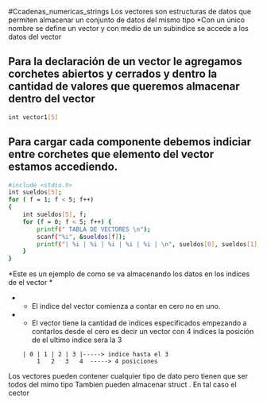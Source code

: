#Ccadenas_numericas_strings
Los vectores son estructuras de datos que permiten almacenar un conjunto de datos del mismo tipo
*Con un único nombre se define un vector y con medio de un subindice se accede a los datos del vector

## Para la declaración de un vector le agregamos corchetes abiertos y cerrados y dentro la cantidad de valores que queremos almacenar dentro del vector

```bash
int vector1[5]
```

## Para cargar cada componente debemos indiciar entre corchetes que elemento del vector estamos accediendo.

```bash
#include <stdio.h>
int sueldos[5];
for ( f = 1; f < 5; f++)
{
	int sueldos[5], f;
	for (f = 0; f < 5; f++) {
		printf(" TABLA DE VECTORES \n");
		scanf("%i", &sueldos[f]);
		printf("| %i | %i | %i | %i | %i | \n", sueldos[0], sueldos[1], sueldos[2], sueldos[3], sueldos[4]);
	}
}
```
*Este es un ejemplo de como se va almacenando los datos en los indices de el vector *
* * El indice del vector comienza a contar en cero no en uno. 
* * El vector tiene la cantidad de indices especificados empezando a contarlos desde el cero 
	es decir un vector con 4 indices la posición de el ultimo indice sera la 3
```plaintext
	| 0 | 1 | 2 | 3 |-----> indice hasta el 3
		1   2   3   4  -----> 4 posiciones 
```



Los vectores pueden contener cualquier tipo de dato pero tienen que ser todos del mimo tipo
Tambien pueden almacenar struct . En tal caso el cector
